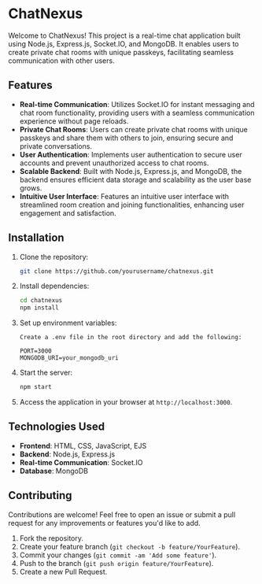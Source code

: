 # ChatNexus

Welcome to ChatNexus! This project is a real-time chat application built using Node.js, Express.js, Socket.IO, and MongoDB. It enables users to create private chat rooms with unique passkeys, facilitating seamless communication with other users.

## Features

- **Real-time Communication**: Utilizes Socket.IO for instant messaging and chat room functionality, providing users with a seamless communication experience without page reloads.
- **Private Chat Rooms**: Users can create private chat rooms with unique passkeys and share them with others to join, ensuring secure and private conversations.
- **User Authentication**: Implements user authentication to secure user accounts and prevent unauthorized access to chat rooms.
- **Scalable Backend**: Built with Node.js, Express.js, and MongoDB, the backend ensures efficient data storage and scalability as the user base grows.
- **Intuitive User Interface**: Features an intuitive user interface with streamlined room creation and joining functionalities, enhancing user engagement and satisfaction.

## Installation

1. Clone the repository:

    ```bash
    git clone https://github.com/yourusername/chatnexus.git
    ```

2. Install dependencies:

    ```bash
    cd chatnexus
    npm install
    ```

3. Set up environment variables:

    ```
    Create a .env file in the root directory and add the following:

    PORT=3000
    MONGODB_URI=your_mongodb_uri
    ```

4. Start the server:

    ```bash
    npm start
    ```

5. Access the application in your browser at `http://localhost:3000`.

## Technologies Used

- **Frontend**: HTML, CSS, JavaScript, EJS
- **Backend**: Node.js, Express.js
- **Real-time Communication**: Socket.IO
- **Database**: MongoDB

## Contributing

Contributions are welcome! Feel free to open an issue or submit a pull request for any improvements or features you'd like to add.

1. Fork the repository.
2. Create your feature branch (`git checkout -b feature/YourFeature`).
3. Commit your changes (`git commit -am 'Add some feature'`).
4. Push to the branch (`git push origin feature/YourFeature`).
5. Create a new Pull Request.
